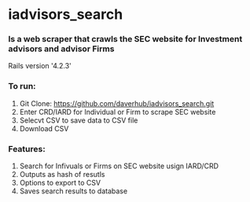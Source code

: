 # iadvisors_search

### Is a web scraper that crawls the SEC website for Investment advisors and advisor Firms 

Rails version '4.2.3'


### To run:

1. Git Clone: https://github.com/daverhub/iadvisors_search.git
2. Enter CRD/IARD for Individual or Firm to scrape SEC website
3. Selecvt CSV to save data to CSV file
4. Download CSV

### Features:

1. Search for Infivuals or Firms on SEC website usign IARD/CRD
2. Outputs as hash of resutls
3. Options to export to CSV
4. Saves search results to database



